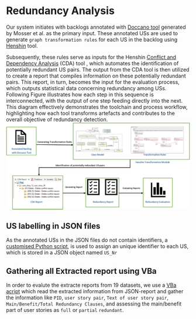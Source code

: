 # Redundancy Analysis
Our system initiates with backlogs annotated with [Doccano tool](https://github.com/ace-design/nlp-stories) generated by Mosser et al. as the primary input. These annotated USs are used to generate `graph transformation rules` for each US in the backlog using [Henshin](https://wiki.eclipse.org/Henshin/Compact_API) tool.

Subsequently, these rules serve as inputs for the Henshin [Conflict and Dependency Analysis](https://wiki.eclipse.org/Henshin/Conflict_and_Dependency_Analysis) (CDA) tool , which automates the identification of potentially redundant US pairs. The output from the CDA tool is then utilized to create a report that compiles information on these potentially redundant pairs. This report, in turn, becomes the input for the evaluation process, which outputs statistical data concerning redundancy among USs.
Following Figure illustrates how each step in this sequence is interconnected, with the output of one step feeding directly into the next. This diagram effectively demonstrates the toolchain and process workflow, highlighting how each tool transforms artefacts and contributes to the overall objective of redundancy detection.
<img width="750" alt="passive" src="https://github.com/amirrabieyannejad/Masterarbeit/blob/main/images/operational_flow.png"> 
## US labelling in JSON files
As the annotated USs in the JSON files do not contain identifiers, a  [customised Python script](https://github.com/amirrabieyannejad/USs_Annotation/tree/main/Skript/nummerize_us), is used to assign an unique identifier to each US, which is stored in a JSON object named `US_Nr`
## Gathering all Extracted report using VBa
In order to evalute the extracte reports from 19 datasets, we use a [VBa acript](https://github.com/amirrabieyannejad/USs_Annotation/tree/main/Skript/extractFromJSONFiles) which read the extracted information from JSON-report and gather the information like `PID`, `user story pair`, `Text of user story pair`, `Main/Benefit/Total Redundancy Clauses`, and assessing the main/benefit part of user stories as `full` or `partial` `redundant`.
